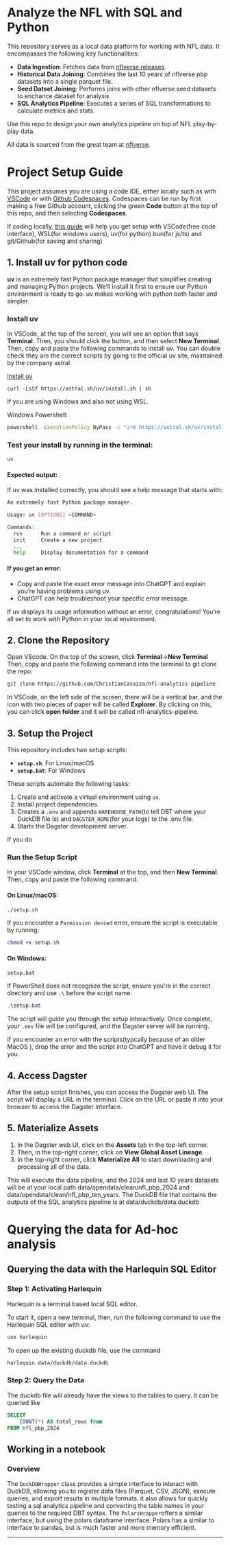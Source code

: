 # Analyze the NFL with SQL and Python

This repository serves as a local data platform for working with NFL data. It encompasses the following key functionalities:

- **Data Ingestion**: Fetches data from [nflverse releases](https://github.com/nflverse/nflverse-data/releases).
- **Historical Data Joining**: Combines the last 10 years of nflverse pbp datasets into a single parquet file.
- **Seed Datset Joining**: Performs joins with other nflverse seed datasets to enchance dataset for analysis
- **SQL Analytics Pipeline**: Executes a series of SQL transformations to calculate metrics and stats.

Use this repo to design your own analytics pipeline on top of NFL play-by-play data.

All data is sourced from the great team at [nflverse](https://github.com/nflverse).
 
# Project Setup Guide

This project assumes you are using a code IDE, either locally such as with [VSCode](https://code.visualstudio.com/docs/setup/setup-overview) or with [Github Codespaces](
https://docs.github.com/en/codespaces/getting-started/quickstart). Codespaces can be run by first making a free Github account, clicking the green **Code** button at the top of this repo, and then selecting **Codespaces**.

If coding locally, [this guide](https://github.com/theopendatastackofficial/get-started-coding-locally) will help you get setup with VSCode(free code interface), WSL(for windows users), uv(for python) bun(for js/ts) and git/Github(for saving and sharing)

## 1. Install uv for python code

**uv** is an extremely fast Python package manager that simplifies creating and managing Python projects. We’ll install it first to ensure our Python environment is ready to go. uv makes working with python both faster and simpler.

### Install uv

In VSCode, at the top of the screen, you will see an option that says **Terminal**. Then, you should click the button, and then select **New Terminal**. Then, copy and paste the following commands to install uv. You can double check they are the correct scripts by going to the official uv site, maintained by the company astral.

[Install uv](https://docs.astral.sh/uv/getting-started/installation/#standalone-installer)

```macOS, WSL, and Linux
curl -LsSf https://astral.sh/uv/install.sh | sh
```

If you are using Windows and also not using WSL.

Windows Powershell:
```sh
powershell -ExecutionPolicy ByPass -c "irm https://astral.sh/uv/install.ps1 | iex"
```

### Test your install by running in the terminal:
```sh
uv
```

#### Expected output:
If uv was installed correctly, you should see a help message that starts with:

```sh
An extremely fast Python package manager.

Usage: uv [OPTIONS] <COMMAND>

Commands:
  run      Run a command or script
  init     Create a new project
  ...
  help     Display documentation for a command
```

#### If you get an error:
- Copy and paste the exact error message into ChatGPT and explain you’re having problems using uv.
- ChatGPT can help troubleshoot your specific error message.

If uv displays its usage information without an error, congratulations! You’re all set to work with Python in your local environment.

## 2. Clone the Repository

Open VScode. On the top of the screen, click **Terminal**->**New Terminal**
Then, copy and paste the following command into the terminal to git clone the repo:

```bash
git clone https://github.com/ChristianCasazza/nfl-analytics-pipeline 
```

In VSCode, on the left side of the screen, there will be a vertical bar, and the icon with two pieces of paper will be called **Explorer**. By clicking on this, you can click **open folder** and it will be called nfl-analytics-pipeline.

## 3. Setup the Project


This repository includes two setup scripts:
- **`setup.sh`**: For Linux/macOS
- **`setup.bat`**: For Windows

These scripts automate the following tasks:
1. Create and activate a virtual environment using `uv`.
2. Install project dependencies.
3. Creates a `.env` and appends `WAREHOUSE_PATH`(to tell DBT where your DuckDB file is) and `DAGSTER_HOME`(for your logs) to the .env file.  
4. Starts the Dagster development server.

If you do

### Run the Setup Script

In your VSCode window, click **Terminal** at the top, and then **New Terminal**. Then, copy and paste the following command: 

#### On Linux/macOS:
```bash
./setup.sh
```

If you encounter a `Permission denied` error, ensure the script is executable by running:
```bash
chmod +x setup.sh
```

#### On Windows:
```cmd
setup.bat
```

If PowerShell does not recognize the script, ensure you're in the correct directory and use `.\` before the script name:
```powershell
.\setup.bat
```

The script will guide you through the setup interactively. Once complete, your `.env` file will be configured, and the Dagster server will be running.

If you encounter an error with the scripts(typcally because of an older MacOS ), drop the error and the script into ChatGPT and have it debug it for you.

## 4. Access Dagster

After the setup script finishes, you can access the Dagster web UI. The script will display a URL in the terminal. Click on the URL or paste it into your browser to access the Dagster interface.

## 5. Materialize Assets

1. In the Dagster web UI, click on the **Assets** tab in the top-left corner.
2. Then, in the top-right corner, click on **View Global Asset Lineage**.
3. In the top-right corner, click **Materialize All** to start downloading and processing all of the data.

This will execute the data pipeline, and the 2024 and last 10 years datasets will be at your local path data/opendata/clean/nfl_pbp_2024 and data/opendata/clean/nfl_pbp_ten_years. The DuckDB file that contains the outputs of the SQL analytics pipeline is at data/duckdb/data.duckdb


# Querying the data for Ad-hoc analysis

## Querying the data with the Harlequin SQL Editor

### Step 1: Activating Harlequin

Harlequin is a terminal based local SQL editor.

To start it, open a new terminal, then, run the following command to use the Harlequin SQL editor with uv:


```bash
uvx harlequin
```
To open up the existing duckdb file, use the command 

```bash
harlequin data/duckdb/data.duckdb
```

### Step 2: Query the Data

The duckdb file will already have the views to the tables to query. it can be queried like

```sql
SELECT 
    COUNT(*) AS total_rows from 
FROM nfl_pbp_2024
```

## Working in a notebook

### Overview

The `DuckDBWrapper` class provides a simple interface to interact with DuckDB, allowing you to register data files (Parquet, CSV, JSON), execute queries, and export results in multiple formats. it also allows for quickly testing a sql analytics pipeline and converting the table names in your queries to the required DBT syntax. The `PolarsWrapper`offers a similar interface, but using the polars dataframe interface. Polars has a similar to interface to pandas, but is much faster and more memory efficient.

---


